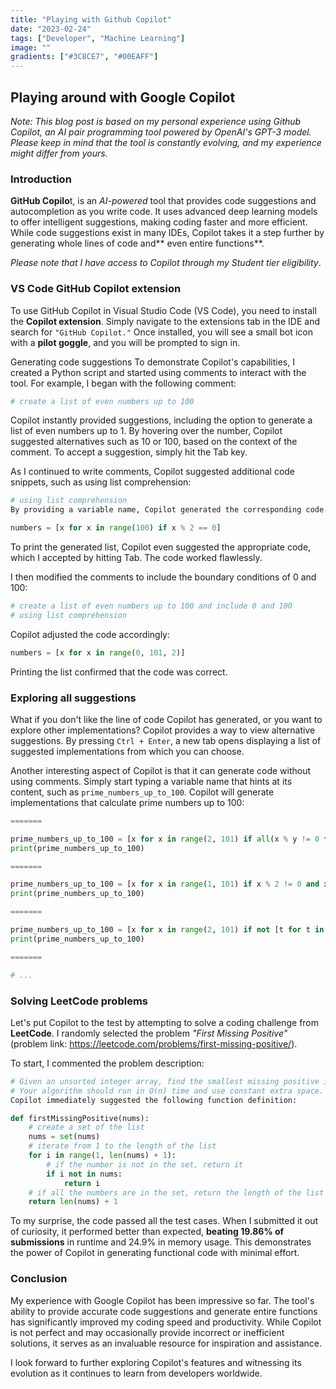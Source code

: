 ```yaml
---
title: "Playing with Github Copilot"
date: "2023-02-24"
tags: ["Developer", "Machine Learning"]
image: ""
gradients: ["#3C8CE7", "#00EAFF"]
---
```


## Playing around with Google Copilot

*Note: This blog post is based on my personal experience using Github Copilot, an AI pair programming tool powered by OpenAI's GPT-3 model. Please keep in mind that the tool is constantly evolving, and my experience might differ from yours.*

### Introduction
**GitHub Copilo**t, is an *AI-powered* tool that provides code suggestions and autocompletion as you write code. It uses advanced deep learning models to offer intelligent suggestions, making coding faster and more efficient. While code suggestions exist in many IDEs, Copilot takes it a step further by generating whole lines of code and** even entire functions**.

*Please note that I have access to Copilot through my Student tier eligibility*.

### VS Code GitHub Copilot extension
To use GitHub Copilot in Visual Studio Code (VS Code), you need to install the **Copilot extension**. Simply navigate to the extensions tab in the IDE and search for `"GitHub Copilot."` Once installed, you will see a small bot icon with a **pilot goggle**, and you will be prompted to sign in.

Generating code suggestions
To demonstrate Copilot's capabilities, I created a Python script and started using comments to interact with the tool. For example, I began with the following comment:

```py
# create a list of even numbers up to 100
```
Copilot instantly provided suggestions, including the option to generate a list of even numbers up to 1. By hovering over the number, Copilot suggested alternatives such as 10 or 100, based on the context of the comment. To accept a suggestion, simply hit the Tab key.

As I continued to write comments, Copilot suggested additional code snippets, such as using list comprehension:

```py
# using list comprehension
By providing a variable name, Copilot generated the corresponding code snippet, which was a list comprehension to generate even numbers from 0 to 100:
```

```py
numbers = [x for x in range(100) if x % 2 == 0]
```

To print the generated list, Copilot even suggested the appropriate code, which I accepted by hitting Tab. The code worked flawlessly.

I then modified the comments to include the boundary conditions of 0 and 100:

```py
# create a list of even numbers up to 100 and include 0 and 100
# using list comprehension
```
Copilot adjusted the code accordingly:

```py
numbers = [x for x in range(0, 101, 2)]
```
Printing the list confirmed that the code was correct.

### Exploring all suggestions
What if you don't like the line of code Copilot has generated, or you want to explore other implementations? Copilot provides a way to view alternative suggestions. By pressing `Ctrl + Enter`, a new tab opens displaying a list of suggested implementations from which you can choose.

Another interesting aspect of Copilot is that it can generate code without using comments. Simply start typing a variable name that hints at its content, such as `prime_numbers_up_to_100`. Copilot will generate implementations that calculate prime numbers up to 100:

```py
=======

prime_numbers_up_to_100 = [x for x in range(2, 101) if all(x % y != 0 for y in range(2, x))]
print(prime_numbers_up_to_100)

=======

prime_numbers_up_to_100 = [x for x in range(1, 101) if x % 2 != 0 and x % 3 != 0 and x % 5 != 0 and x % 7 != 0]
print(prime_numbers_up_to_100)

=======

prime_numbers_up_to_100 = [x for x in range(2, 101) if not [t for t in range(2, x) if not x % t]]
print(prime_numbers_up_to_100)

=======

# ...
```

### Solving LeetCode problems
Let's put Copilot to the test by attempting to solve a coding challenge from **LeetCode**. I randomly selected the problem *"First Missing Positive"* (problem link: https://leetcode.com/problems/first-missing-positive/).

To start, I commented the problem description:

```py
# Given an unsorted integer array, find the smallest missing positive integer.
# Your algorithm should run in O(n) time and use constant extra space.
Copilot immediately suggested the following function definition:

def firstMissingPositive(nums):
    # create a set of the list
    nums = set(nums)
    # iterate from 1 to the length of the list
    for i in range(1, len(nums) + 1):
        # if the number is not in the set, return it
        if i not in nums:
            return i
    # if all the numbers are in the set, return the length of the list + 1
    return len(nums) + 1
```

To my surprise, the code passed all the test cases. When I submitted it out of curiosity, it performed better than expected, **beating 19.86% of submissions** in runtime and 24.9% in memory usage. This demonstrates the power of Copilot in generating functional code with minimal effort.

### Conclusion
My experience with Google Copilot has been impressive so far. The tool's ability to provide accurate code suggestions and generate entire functions has significantly improved my coding speed and productivity. While Copilot is not perfect and may occasionally provide incorrect or inefficient solutions, it serves as an invaluable resource for inspiration and assistance.

I look forward to further exploring Copilot's features and witnessing its evolution as it continues to learn from developers worldwide.




